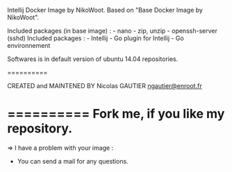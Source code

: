 Intellij Docker Image by NikoWoot.
	Based on "Base Docker Image by NikoWoot".

Included packages (in base image) : - nano
		   							- zip, unzip
		   							- openssh-server (sshd)
Included packages : - Intellij
					- Go plugin for Intellij
					- Go environnement

Softwares is in default version of ubuntu 14.04 repositories.

==========

CREATED and MAINTENED BY
Nicolas GAUTIER <ngautier@enroot.fr>

==========
	Fork me, if you like my repository.
==========

=> I have a problem with your image :
- You can send a mail for any questions.